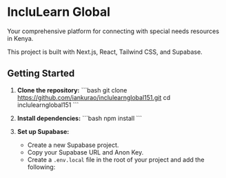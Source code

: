 # IncluLearn Global

Your comprehensive platform for connecting with special needs resources in Kenya.

This project is built with Next.js, React, Tailwind CSS, and Supabase.

## Getting Started

1.  **Clone the repository:**
    \`\`\`bash
    git clone https://github.com/iankurao/inclulearnglobal151.git
    cd inclulearnglobal151
    \`\`\`

2.  **Install dependencies:**
    \`\`\`bash
    npm install
    \`\`\`

3.  **Set up Supabase:**
    *   Create a new Supabase project.
    *   Copy your Supabase URL and Anon Key.
    *   Create a `.env.local` file in the root of your project and add the following:
